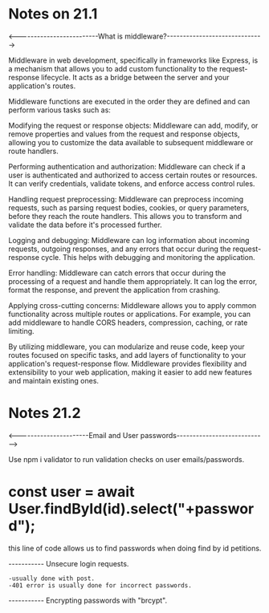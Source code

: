 # Notes on 21.1

<-------------------------What is middleware?------------------------------>

Middleware in web development, specifically in frameworks like Express, is a mechanism that allows you to add custom functionality to the request-response lifecycle. It acts as a bridge between the server and your application's routes.

Middleware functions are executed in the order they are defined and can perform various tasks such as:

Modifying the request or response objects: Middleware can add, modify, or remove properties and values from the request and response objects, allowing you to customize the data available to subsequent middleware or route handlers.

Performing authentication and authorization: Middleware can check if a user is authenticated and authorized to access certain routes or resources. It can verify credentials, validate tokens, and enforce access control rules.

Handling request preprocessing: Middleware can preprocess incoming requests, such as parsing request bodies, cookies, or query parameters, before they reach the route handlers. This allows you to transform and validate the data before it's processed further.

Logging and debugging: Middleware can log information about incoming requests, outgoing responses, and any errors that occur during the request-response cycle. This helps with debugging and monitoring the application.

Error handling: Middleware can catch errors that occur during the processing of a request and handle them appropriately. It can log the error, format the response, and prevent the application from crashing.

Applying cross-cutting concerns: Middleware allows you to apply common functionality across multiple routes or applications. For example, you can add middleware to handle CORS headers, compression, caching, or rate limiting.

By utilizing middleware, you can modularize and reuse code, keep your routes focused on specific tasks, and add layers of functionality to your application's request-response flow. Middleware provides flexibility and extensibility to your web application, making it easier to add new features and maintain existing ones.

# Notes 21.2

<----------------------Email and User passwords---------------------------->

Use npm i validator to run validation checks on user emails/passwords.

# const user = await User.findById(id).select("+password");

this line of code allows us to find passwords when doing find by id petitions.

----------- Unsecure login requests.

    -usually done with post.
    -401 error is usually done for incorrect passwords.

----------- Encrypting passwords with "brcypt".
